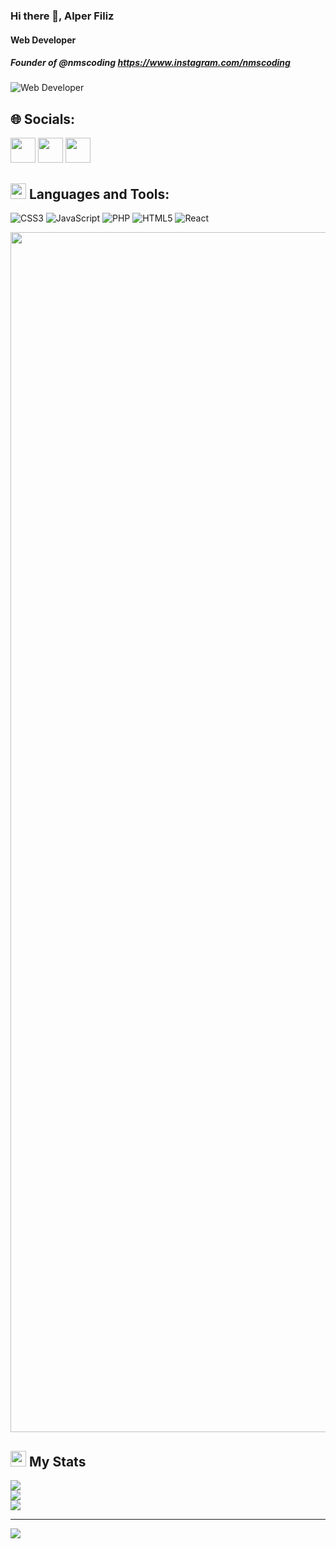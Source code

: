 
### Hi there 👋, Alper Filiz
#### Web Developer
##### Founder of @nmscoding https://www.instagram.com/nmscoding
![Web Developer](https://r.resimlink.com/nRc6MdV-1H.png)


## 🌐 Socials:
<a href="https://instagram.com/alper.flz"><img src="https://img.shields.io/badge/Instagram-%23E4405F.svg?logo=Instagram&logoColor=white" alt="" height="40px"></a>
<a href="https://tiktok.com/@nmscoding"><img src="https://img.shields.io/badge/TikTok-%23000000.svg?logo=TikTok&logoColor=white" alt="" height="40px"></a>
<a href="https://x.com/alperf35"><img src="https://img.shields.io/badge/X-black.svg" alt="" height="40px"></a>


## <img src="https://media2.giphy.com/media/QssGEmpkyEOhBCb7e1/giphy.gif?cid=ecf05e47a0n3gi1bfqntqmob8g9aid1oyj2wr3ds3mg700bl&rid=giphy.gif" width ="25"><b> Languages and Tools:</b>
</a>


![CSS3](https://img.shields.io/badge/css3-%231572B6.svg?style=flat&logo=css3&logoColor=white) ![JavaScript](https://img.shields.io/badge/javascript-%23323330.svg?style=flat&logo=javascript&logoColor=%23F7DF1E) ![PHP](https://img.shields.io/badge/php-%23777BB4.svg?style=flat&logo=php&logoColor=white) ![HTML5](https://img.shields.io/badge/html5-%23E34F26.svg?style=flat&logo=html5&logoColor=white) ![React](https://img.shields.io/badge/react-%2320232a.svg?style=flat&logo=react&logoColor=%2361DAFB)

<img src="https://www.animatedimages.org/data/media/562/animated-line-image-0184.gif" width="1920" />

## <img src="https://media.giphy.com/media/iY8CRBdQXODJSCERIr/giphy.gif" width="25"> <b>My Stats</b>
![](https://github-readme-stats.vercel.app/api?username=nmscoding&theme=dracula&hide_border=false&include_all_commits=true&count_private=true)<br/>
![](https://github-readme-streak-stats.herokuapp.com/?user=nmscoding&theme=dracula&hide_border=false)<br/>
![](https://github-readme-stats.vercel.app/api/top-langs/?username=nmscoding&theme=dracula&hide_border=false&include_all_commits=true&count_private=true&layout=compact)

---
[![](https://visitcount.itsvg.in/api?id=nmscoding&icon=0&color=0)](https://visitcount.itsvg.in)

<!-- Proudly created with GPRM ( https://gprm.itsvg.in ) -->




